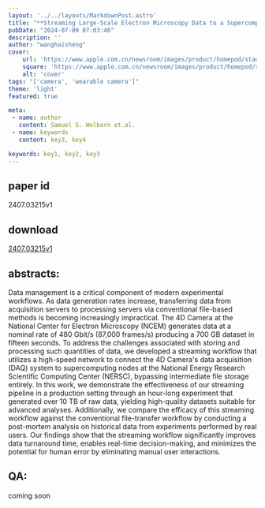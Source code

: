 ```yaml
---
layout: '../../layouts/MarkdownPost.astro'
title: "**Streaming Large-Scale Electron Microscopy Data to a Supercomputing Facility**"
pubDate: "2024-07-09 07:03:46"
description: ''
author: "wanghaisheng"
cover:
    url: 'https://www.apple.com.cn/newsroom/images/product/homepod/standard/Apple-HomePod-hero-230118_big.jpg.large_2x.jpg'
    square: 'https://www.apple.com.cn/newsroom/images/product/homepod/standard/Apple-HomePod-hero-230118_big.jpg.large_2x.jpg'
    alt: 'cover'
tags: "['camera', 'wearable camera']" 
theme: 'light'
featured: true

meta:
 - name: author
   content: Samuel S. Welborn et.al.
 - name: keywords
   content: key3, key4

keywords: key1, key2, key3
---
```


## paper id
2407.03215v1
## download
[2407.03215v1](http://arxiv.org/abs/2407.03215v1)
## abstracts:
Data management is a critical component of modern experimental workflows. As data generation rates increase, transferring data from acquisition servers to processing servers via conventional file-based methods is becoming increasingly impractical. The 4D Camera at the National Center for Electron Microscopy (NCEM) generates data at a nominal rate of 480 Gbit/s (87,000 frames/s) producing a 700 GB dataset in fifteen seconds. To address the challenges associated with storing and processing such quantities of data, we developed a streaming workflow that utilizes a high-speed network to connect the 4D Camera's data acquisition (DAQ) system to supercomputing nodes at the National Energy Research Scientific Computing Center (NERSC), bypassing intermediate file storage entirely. In this work, we demonstrate the effectiveness of our streaming pipeline in a production setting through an hour-long experiment that generated over 10 TB of raw data, yielding high-quality datasets suitable for advanced analyses. Additionally, we compare the efficacy of this streaming workflow against the conventional file-transfer workflow by conducting a post-mortem analysis on historical data from experiments performed by real users. Our findings show that the streaming workflow significantly improves data turnaround time, enables real-time decision-making, and minimizes the potential for human error by eliminating manual user interactions.
## QA:
coming soon
